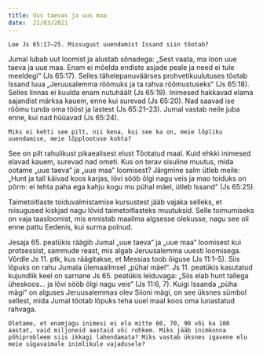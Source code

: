```yaml
---
title: Uus taevas ja uus maa 
date:  21/03/2021  
---
```


`Loe Js 65:17–25. Missugust uuendamist Issand siin tõotab?`

Jumal lubab uut loomist ja alustab sõnadega: „Sest vaata, ma loon uue taeva ja uue maa. Enam ei mõelda endiste asjade peale ja need ei tule meeldegi“ (Js 65:17). Selles tähelepanuväärses prohvetikuulutuses tõotab Issand luua „Jeruusalemma rõõmuks ja ta rahva rõõmustuseks“ (Js 65:18). Selles linnas ei kuulda enam nutuhäält (Js 65:19). Inimesed hakkavad elama sajandist märksa kauem, enne kui surevad (Js 65:20). Nad saavad ise rõõmu tunda oma tööst ja lastest (Js 65:21–23). Jumal vastab neile juba enne, kui nad hüüavad (Js 65:24).

`Miks ei kehti see pilt, nii kena, kui see ka on, meie lõpliku uuendamise, meie lõpplootuse kohta?`

See on pilt rahulikust pikaealisest elust Tõotatud maal. Kuid ehkki inimesed elavad kauem, surevad nad ometi. Kus on terav sisuline muutus, mida ootame „uue taeva“ ja „uue maa“ loomisest? Järgmine salm ütleb meile: „Hunt ja tall käivad koos karjas, lõvi sööb õlgi nagu veis ja mao toiduks on põrm: ei tehta paha ega kahju kogu mu pühal mäel, ütleb Issand“ (Js 65:25).

Taimetoitlaste toiduvalmistamise kursustest jääb vajaka selleks, et niisugused kiskjad nagu lõvid taimetoitlasteks muutuksid. Selle toimumiseks on vaja taasloomist, mis ennistab maailma algsesse olekusse, nagu see oli enne pattu Eedenis, kui surma polnud.

Jesaja 65. peatükis räägib Jumal „uue taeva“ ja „uue maa“ loomisest kui protsessist, sammude reast, mis algab Jeruusalemma uuesti loomisega. Võrdle Js 11. ptk, kus räägitakse, et Messias toob õiguse (Js 11:1–5). Siis lõpuks on rahu Jumala ülemaailmsel „pühal mäel“. Js 11. peatükis kasutatud kujundlik keel on sarnane Js 65. peatükis leiduvaga: „Siis elab hunt tallega üheskoos… ja lõvi sööb õlgi nagu veis“ (Js 11:6, 7). Kuigi Issanda „püha mägi“ on alguses Jeruusalemmas olev Siioni mägi, on see üksnes sümbol sellest, mida Jumal tõotab lõpuks teha uuel maal koos oma lunastatud rahvaga.

`Oletame, et enamjagu inimesi ei ela mitte 60, 70, 90 või ka 100 aastat, vaid miljoneid aastaid või rohkem. Miks jääb inimkonna põhiprobleem siis ikkagi lahendamata? Miks vastab üksnes igavene elu meie sügavaimale inimlikule vajadusele?`